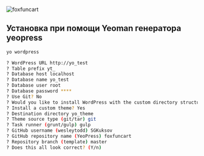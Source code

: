 ![foxfuncart](//placehold.it/150x100 "foxfuncart")

## Установка при помощи Yeoman генератора yeopress

``` bash
yo wordpress 

? WordPress URL http://yo_test
? Table prefix yt_
? Database host localhost
? Database name yo_test
? Database user root
? Database password ****
? Use Git? No
? Would you like to install WordPress with the custom directory structure? No
? Install a custom theme? Yes
? Destination directory yo_theme
? Theme source type (git/tar) git
? Task runner (grunt/gulp) gulp
? GitHub username (wesleytodd) SGKuksov
? GitHub repository name (YeoPress) foxfuncart
? Repository branch (template) master
? Does this all look correct? (Y/n)
``` 
